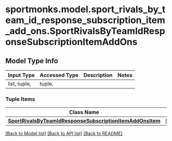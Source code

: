 # sportmonks.model.sport_rivals_by_team_id_response_subscription_item_add_ons.SportRivalsByTeamIdResponseSubscriptionItemAddOns

## Model Type Info
Input Type | Accessed Type | Description | Notes
------------ | ------------- | ------------- | -------------
list, tuple,  | tuple,  |  | 

### Tuple Items
Class Name | Input Type | Accessed Type | Description | Notes
------------- | ------------- | ------------- | ------------- | -------------
[**SportRivalsByTeamIdResponseSubscriptionItemAddOnsItem**](SportRivalsByTeamIdResponseSubscriptionItemAddOnsItem.md) | [**SportRivalsByTeamIdResponseSubscriptionItemAddOnsItem**](SportRivalsByTeamIdResponseSubscriptionItemAddOnsItem.md) | [**SportRivalsByTeamIdResponseSubscriptionItemAddOnsItem**](SportRivalsByTeamIdResponseSubscriptionItemAddOnsItem.md) |  | 

[[Back to Model list]](../../README.md#documentation-for-models) [[Back to API list]](../../README.md#documentation-for-api-endpoints) [[Back to README]](../../README.md)

